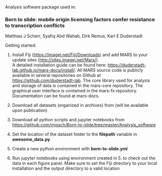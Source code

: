 Analysis software package used in:

### Born to slide: mobile origin licensing factors confer resistance to transcription conflicts
Matthias J Scherr, Syafiq Abd Wahab, Dirk Remus, Karl E Duderstadt  


Getting started:

1) Install Fiji (https://imagej.net/Fiji/Downloads) and add MARS to your update sites (http://sites.imagej.net/Mars/).  
A detailed installation guide can be found here: https://duderstadt-lab.github.io/mars-docs/install/. 
All MARS source code is publicly available in several repositories on Github at https://github.com/duderstadt-lab. 
The core library used for analysis and storage of data is contained in the mars-core repository. 
The graphical user interface is contained in the mars-fx repository. Documentation can be found at mars-docs.

2) Download all datasets (organized in archives) from (will be available upon publication)

3) Download all python scripts and jupyter notebooks from https://github.com/mjosch/Born-to-slide/tree/master/Analysis_software

4) Set the location of the dataset folder to the **filepath** variable in **awesome_data.py**

5) Create a new python environment with **born-to-slide.yml**

6) Run jupyter notebooks using environment created in 5. to check out the data in each figure panel. Make sure to set the Fiji directory to your local installation and the output directory to a valid location
